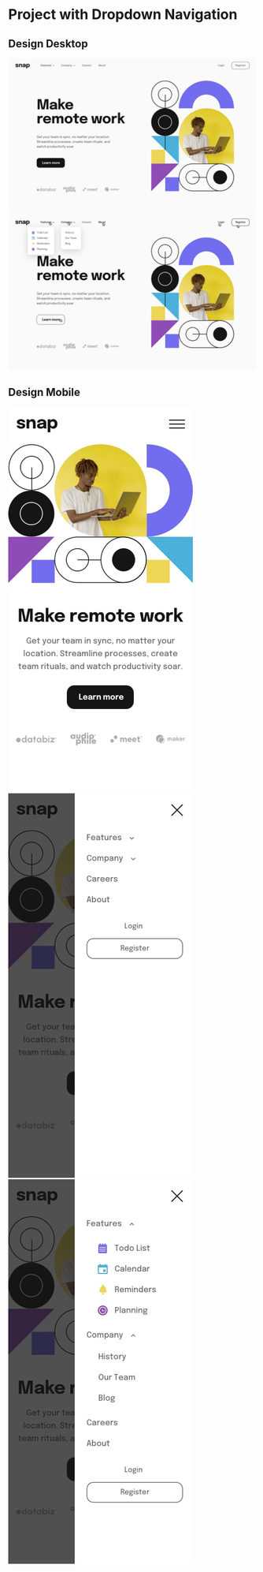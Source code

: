 # Project with Dropdown Navigation
## Design Desktop
<img src="./design/desktop-design.jpg">
<img src="./design/active-states.jpg">

## Design Mobile
<img src="./design/mobile-design.jpg">
<img src="./design/mobile-menu-collapsed.jpg">
<img src="./design/mobile-menu-expanded.jpg">